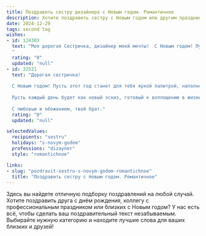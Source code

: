 ```yaml
---
title: Поздравить сестру дизайнера с Новым годом. Романтичное
description: Хотите поздравить сестру с Новым годом или другим праздником? Наш ИИ создаст незабываемое поздравление, а вы обязательно выделитесь среди других.  
date: 2024-12-29
tags: second tag
wishes:
- id: 124303
  text: "Моя дорогая Сестричка, дизайнер моей мечты!  С Новым годом! Пусть этот год будет полон ярких красок, вдохновения,  исполнения желаний и волшебных моментов, словно сошедших с твоих прекрасных эскизов.  Пусть любовь, счастье и уют окружают тебя, согревая теплом и нежностью.  Я люблю тебя!
  "
  rating: "0"
  updated: "null"
- id: 32521
  text: "Дорогая сестричка!
  
  С Новым годом! Пусть этот год станет для тебя яркой палитрой, наполненной новыми идеями и вдохновением. Как искусный дизайнер, ты созидаешь красоту в каждой детали, и я надеюсь, что в твоей жизни будет еще больше света, креативности и удивительных открытий.
  
  Пусть каждый день будет как новый эскиз, готовый к воплощению в жизнь. Желаю, чтобы твоя душа всегда оставалась вдохновленной, а сердце — полным любви и счастья.
  
  С любовью и обожанием, твой брат."
  rating: "0"
  updated: "null"

selectedValues:
  recipients: "sestru"
  holidays: "s-novym-godom"
  professions: "dizayner"
  style: "romantichnoe"

links:
- slug: "pozdravit-sestru-s-novym-godom-romantichnoe"
  title: "Поздравить сестру с Новым годом. Романтичное"
---
```


Здесь вы найдете отличную подборку поздравлений на любой случай.
Хотите поздравить друга с днём рождения, коллегу с профессиональным праздником или близких с Новым годом? У нас есть всё, чтобы сделать ваш поздравительный текст незабываемым. Выбирайте нужную категорию и находите лучшие слова для ваших близких и друзей!
